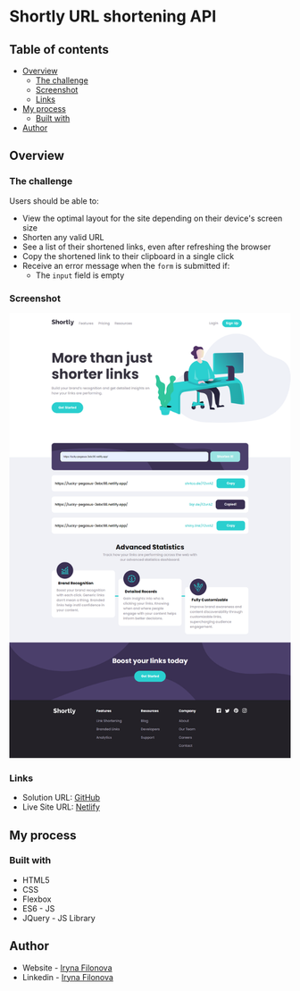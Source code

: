 # Shortly URL shortening API

## Table of contents

- [Overview](#overview)
  - [The challenge](#the-challenge)
  - [Screenshot](#screenshot)
  - [Links](#links)
- [My process](#my-process)
  - [Built with](#built-with)
- [Author](#author)

## Overview

### The challenge

Users should be able to:

- View the optimal layout for the site depending on their device's screen size
- Shorten any valid URL
- See a list of their shortened links, even after refreshing the browser
- Copy the shortened link to their clipboard in a single click
- Receive an error message when the `form` is submitted if:
  - The `input` field is empty

### Screenshot

![](./screenshot.png)

### Links

- Solution URL: [GitHub](https://github.com/wonder-filka/URL-shortening-API-landing-page)
- Live Site URL: [Netlify](https://lucky-pegasus-3ebc98.netlify.app/)

## My process

### Built with

- HTML5
- CSS
- Flexbox
- ES6 - JS
- JQuery - JS Library

## Author

- Website - [Iryna Filonova](https://sensational-cactus-93a152.netlify.app/)
- Linkedin - [Iryna Filonova](https://www.linkedin.com/in/iryna-filonova-6487a8237/)
